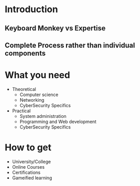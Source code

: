 # Introduction

## Keyboard Monkey vs Expertise

## Complete Process rather than individual components

# What you need

- Theoretical
  - Computer science
  - Networking 
  - CyberSecurity Specifics
- Practical
  - System administration
  - Programming and Web development
  - CyberSecurity Specifics

# How to get 

- University/College
- Online Courses
- Certifications
- Gameified learning

